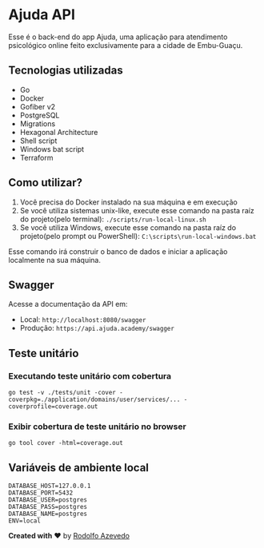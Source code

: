 # Ajuda API

Esse é o back-end do app Ajuda, uma aplicação para atendimento psicológico online feito exclusivamente para a cidade de Embu-Guaçu.

## Tecnologias utilizadas

- Go
- Docker
- Gofiber v2
- PostgreSQL
- Migrations
- Hexagonal Architecture
- Shell script
- Windows bat script
- Terraform

## Como utilizar?

1. Você precisa do Docker instalado na sua máquina e em execução
2. Se você utiliza sistemas unix-like, execute esse comando na pasta raíz do projeto(pelo terminal): `./scripts/run-local-linux.sh`
3. Se você utiliza Windows, execute esse comando na pasta raíz do projeto(pelo prompt ou PowerShell): `C:\scripts\run-local-windows.bat`

Esse comando irá construir o banco de dados e iniciar a aplicação localmente na sua máquina.

## Swagger

Acesse a documentação da API em:

- Local: `http://localhost:8080/swagger`
- Produção: `https://api.ajuda.academy/swagger`

## Teste unitário

### Executando teste unitário com cobertura
```shell
go test -v ./tests/unit -cover -coverpkg=./application/domains/user/services/... -coverprofile=coverage.out
```

### Exibir cobertura de teste unitário no browser

```shell
go tool cover -html=coverage.out
```

## Variáveis de ambiente local

```text
DATABASE_HOST=127.0.0.1
DATABASE_PORT=5432
DATABASE_USER=postgres
DATABASE_PASS=postgres
DATABASE_NAME=postgres
ENV=local
```

**Created with** :heart: by [Rodolfo Azevedo](https://github.com/rof20004)
